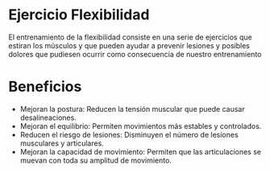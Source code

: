 # Ejercicio Flexibilidad
El entrenamiento de la flexibilidad consiste en una serie de ejercicios que estiran los músculos y que pueden ayudar a prevenir lesiones y posibles dolores que pudiesen ocurrir como consecuencia de nuestro entrenamiento

# Beneficios 
 - Mejoran la postura: Reducen la tensión muscular que puede causar desalineaciones. 
 - Mejoran el equilibrio: Permiten movimientos más estables y controlados. 
 - Reducen el riesgo de lesiones: Disminuyen el número de lesiones musculares y articulares. 
 - Mejoran la capacidad de movimiento: Permiten que las articulaciones se muevan con toda su amplitud de movimiento.

 